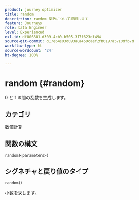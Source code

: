 ```yaml
---
product: journey optimizer
title: random
description: random 関数について説明します
feature: Journeys
role: Data Engineer
level: Experienced
exl-id: df006301-d309-4cb0-b505-317f623df494
source-git-commit: d17e64e03d093a8a459caef2fb0197a5710dfb7d
workflow-type: ht
source-wordcount: '24'
ht-degree: 100%

---
```


# random {#random}

0 と 1 の間の乱数を生成します。

## カテゴリ

数値計算

## 関数の構文

`random(<parameters>)`

## シグネチャと戻り値のタイプ

`random()`

小数を返します。
